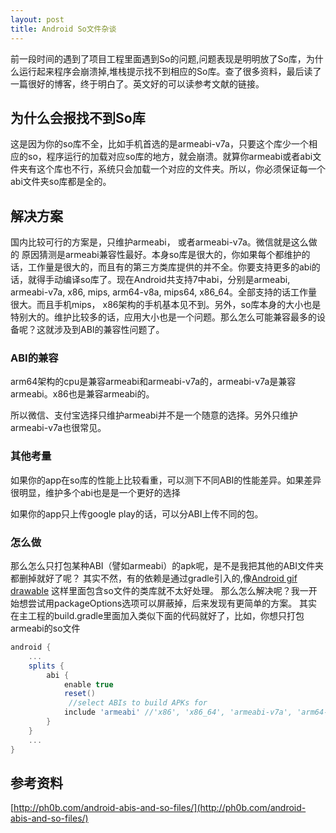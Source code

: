```yaml
---
layout: post
title: Android So文件杂谈
---
```


前一段时间的遇到了项目工程里面遇到So的问题,问题表现是明明放了So库，为什么运行起来程序会崩溃掉,堆栈提示找不到相应的So库。查了很多资料，最后读了一篇很好的博客，终于明白了。英文好的可以读参考文献的链接。

## 为什么会报找不到So库
这是因为你的so库不全，比如手机首选的是armeabi-v7a，只要这个库少一个相应的so，程序运行的加载对应so库的地方，就会崩溃。就算你armeabi或者abi文件夹有这个库也不行，系统只会加载一个对应的文件夹。所以，你必须保证每一个abi文件夹so库都是全的。


## 解决方案

国内比较可行的方案是，只维护armeabi， 或者armeabi-v7a。微信就是这么做的
原因猜测是armeabi兼容性最好。本身so库是很大的，你如果每个都维护的话，工作量是很大的，而且有的第三方类库提供的并不全。你要支持更多的abi的话，就得手动编译so库了。现在Android共支持7中abi，分别是armeabi, armeabi-v7a, x86, mips, arm64-v8a, mips64, x86_64。全部支持的话工作量很大。而且手机mips， x86架构的手机基本见不到。另外，so库本身的大小也是特别大的。维护比较多的话，应用大小也是一个问题。那么怎么可能兼容最多的设备呢？这就涉及到ABI的兼容性问题了。

### ABI的兼容
arm64架构的cpu是兼容armeabi和armeabi-v7a的，armeabi-v7a是兼容armeabi。x86也是兼容armeabi的。

所以微信、支付宝选择只维护armeabi并不是一个随意的选择。另外只维护armeabi-v7a也很常见。

### 其他考量
如果你的app在so库的性能上比较看重，可以测下不同ABI的性能差异。如果差异很明显，维护多个abi也是是一个更好的选择

如果你的app只上传google play的话，可以分ABI上传不同的包。

### 怎么做
那么怎么只打包某种ABI（譬如armeabi）的apk呢，是不是我把其他的ABI文件夹都删掉就好了呢？
其实不然，有的依赖是通过gradle引入的,像[Android gif drawable](https://github.com/koral--/android-gif-drawable) 这样里面包含so文件的类库就不太好处理。
那么怎么解决呢？我一开始想尝试用packageOptions选项可以屏蔽掉，后来发现有更简单的方案。
其实在主工程的build.gradle里面加入类似下面的代码就好了，比如，你想只打包armeabi的so文件

```groovy
android {
    ...
    splits {
        abi {
            enable true
            reset()
             //select ABIs to build APKs for
            include 'armeabi' //'x86', 'x86_64', 'armeabi-v7a', 'arm64-v8a'
        }
    }
    ...
}
```


## 参考资料
[http://ph0b.com/android-abis-and-so-files/](http://ph0b.com/android-abis-and-so-files/)
